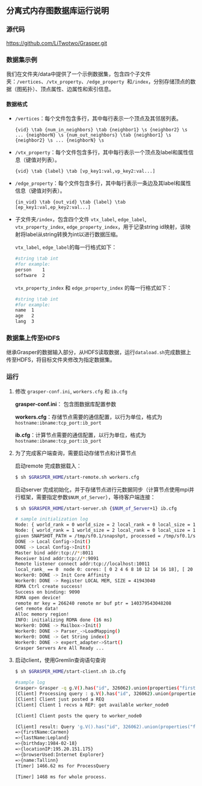 ## 分离式内存图数据库运行说明

### 源代码

https://github.com/LiTwotwo/Grasper.git

### 数据集示例

我们在文件夹/data中提供了一个示例数据集，包含四个子文件夹：`/vertices`、`/vtx_property`、`/edge_property `和`/index`，分别存储顶点的数据（图拓扑）、顶点属性、边属性和索引信息。

#### 数据格式

* `/vertices`：每个文件包含多行，其中每行表示一个顶点及其邻居列表。

  ```
  {vid} \tab {num_in_neighbors} \tab {neighbor1} \s {neighbor2} \s ... {neighborN} \s {num_out_neighbors} \tab {neighbor1} \s {neighbor2} \s ... {neighborN} \s
  ```

* `/vtx_property`：每个文件包含多行，其中每行表示一个顶点及label和属性信息（键值对列表）。

  ```
  {vid} \tab {label} \tab [vp_key1:val,vp_key2:val...]
  ```

* `/edge_property`：每个文件包含多行，其中每行表示一条边及其label和属性信息（键值对列表）。

  ```
  {in_vid} \tab {out_vid} \tab {label} \tab [ep_key1:val,ep_key2:val...]
  ```

* 子文件夹`/index`，包含四个文件 `vtx_label`, `edge_label`, `vtx_property_index`, `edge_property_index`，用于记录string id映射，该映射将label从string转换为int以进行数据压缩。

   `vtx_label`, `edge_label`的每一行格式如下：

  ```bash
  #string \tab int
  #for example:
  person	1
  software	2
  ```

  `vtx_property_index` 和 `edge_property_index` 的每一行格式如下：

  ```bash
  #string \tab int
  #for example:
  name	1
  age 	2
  lang	3
  ```

### 数据集上传至HDFS

继承Grasper的数据输入部分，从HDFS读取数据，运行`dataload.sh`完成数据上传至HDFS，将目标文件夹修改为指定数据集。 

### 运行

1. 修改 `grasper-conf.ini`, `workers.cfg` 和 `ib.cfg`

   **grasper-conf.ini**： 包含图数据库配置参数

   **workers.cfg**：存储节点需要的通信配置，以行为单位，格式为`hostname:ibname:tcp_port:ib_port`

   **ib.cfg**：计算节点需要的通信配置，以行为单位，格式为`hostname:ibname:tcp_port:ib_port`

2. 为了完成客户端查询，需要启动存储节点和计算节点

   启动remote 完成数据载入：

   ```sh
   $ sh $GRASPER_HOME/start-remote.sh workers.cfg
   ```

   启动server 完成初始化，并于存储节点进行元数据同步（计算节点使用mpi并行框架，需要指定参数`$NUM_of_Server`），等待客户端连接：

   ```sh
   $ sh $GRASPER_HOME/start-server.sh {$NUM_of_Server+1} ib.cfg
   
   # sample initialization log
   Node: { world_rank = 0 world_size = 2 local_rank = 0 local_size = 1 color = 0 hostname = localhost ibname = 10.0.0.64}
   Node: { world_rank = 1 world_size = 2 local_rank = 0 local_size = 1 color = 1 hostname = localhost ibname = 10.0.0.64}
   given SNAPSHOT_PATH = /tmp/sf0.1/snapshpt, processed = /tmp/sf0.1/snapshpt
   DONE -> Local Config->Init()
   DONE -> Local Config->Init()
   Master bind addr:tcp://*:8011
   Receiver bind addr:tcp://*:9091
   Remote listener connect addr:tcp://localhost:10011
   local_rank_ == 0  node 0: cores: [ 0 2 4 6 8 10 12 14 16 18], [ 20 22 24 26 28 30], [ 32 34 36 38], [ 1 3 5 7 9 11], [ 13 15 17 19 21 23 25], [ 27 29 31 33 35 37 39],  threads: [ 0 8 2 16 14 20 28 22 36 34 40 48 42 56 54 60 68 62 76 74], [ 1 9 3 17 15 21 41 49 43 57 55 61], [ 29 23 37 35 69 63 77 75], [ 4 6 12 18 10 24 44 46 52 58 50 64], [ 26 32 38 30 5 7 13 66 72 78 70 45 47 53], [ 19 11 25 27 33 39 31 59 51 65 67 73 79 71], 
   Worker0: DONE -> Init Core Affinity
   Worker0: DONE -> Register LOCAL MEM, SIZE = 41943040
   RDMA Ctrl create success!
   Success on binding: 9090
   RDMA open device!
   remote mr key = 266240 remote mr buf ptr = 140379543048208
   Get remote data!
   Alloc memory region!
   INFO: initializing RDMA done (16 ms)
   Worker0: DONE -> Mailbox->Init()
   Worker0: DONE -> Parser_->LoadMapping()
   Worker0: DONE -> Get String index()
   Worker0: DONE -> expert_adapter->Start()
   Grasper Servers Are All Ready ...
   ```

3. 启动client，使用Gremlin查询语句查询

   ```sh
   $ sh $GRASPER_HOME/start-client.sh ib.cfg
   
   #sample log
   Grasper> Grasper -q g.V().has("id", 326062).union(properties("firstName", "lastName", "birthday", "locationIP", "browserUsed"), out("isLocatedIn").properties("name"))
   [Client] Processing query : g.V().has("id", 326062).union(properties("firstName", "lastName", "birthday", "locationIP", "browserUsed"), out("isLocatedIn").properties("name"))
   [Client] Client just posted a REQ
   [Client] Client 1 recvs a REP: get available worker_node0
   
   [Client] Client posts the query to worker_node0
   
   [Client] result: Query 'g.V().has("id", 326062).union(properties("firstName", "lastName", "birthday", "locationIP", "browserUsed"), out("isLocatedIn").properties("name"))' result: 
   =>{firstName:Carmen}
   =>{lastName:Lepland}
   =>{birthday:1984-02-18}
   =>{locationIP:195.20.151.175}
   =>{browserUsed:Internet Explorer}
   =>{name:Tallinn}
   [Timer] 1466.62 ms for ProcessQuery
   
   [Timer] 1468 ms for whole process.
   ```

